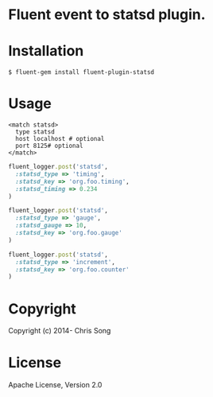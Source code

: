 # Fluent event to statsd plugin.

# Installation

```
$ fluent-gem install fluent-plugin-statsd
```

# Usage

```
<match statsd>
  type statsd
  host localhost # optional
  port 8125# optional
</match>
```

```ruby
fluent_logger.post('statsd',
  :statsd_type => 'timing',
  :statsd_key => 'org.foo.timing',
  :statsd_timing => 0.234
)

fluent_logger.post('statsd',
  :statsd_type => 'gauge',
  :statsd_gauge => 10,
  :statsd_key => 'org.foo.gauge'
)

fluent_logger.post('statsd',
  :statsd_type => 'increment',
  :statsd_key => 'org.foo.counter'
)

```


# Copyright

Copyright (c) 2014- Chris Song

# License

Apache License, Version 2.0
